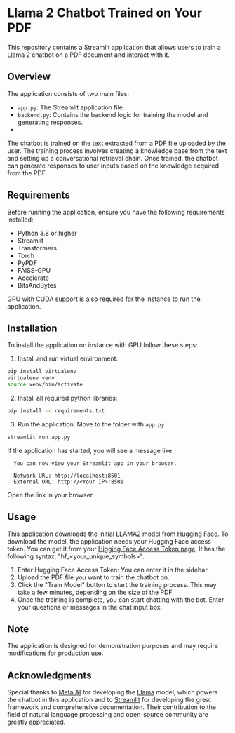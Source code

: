 # Llama 2 Chatbot Trained on Your PDF

This repository contains a Streamlit application that allows users to train a Llama 2 chatbot on a PDF document and interact with it.

## Overview

The application consists of two main files:

- `app.py`: The Streamlit application file.
- `backend.py`: Contains the backend logic for training the model and generating responses.
- 
The chatbot is trained on the text extracted from a PDF file uploaded by the user. The training process involves creating a knowledge base from the text and setting up a conversational retrieval chain. Once trained, the chatbot can generate responses to user inputs based on the knowledge acquired from the PDF.

## Requirements

Before running the application, ensure you have the following requirements installed:

- Python 3.8 or higher
- Streamlit
- Transformers
- Torch
- PyPDF
- FAISS-GPU
- Accelerate
- BitsAndBytes

GPU with CUDA support is also required for the instance to run the application.

## Installation
To install the application on instance with GPU follow these steps:

1. Install and run virtual environment:
```bash
pip install virtualenv
virtualenv venv
source venv/bin/activate
```
2. Install all required python libraries:
```bash
pip install -r requirements.txt
```
3. Run the application:
Move to the folder with `app.py`
```bash
streamlit run app.py
```
If the application has started, you will see a message like:
```text
  You can now view your Streamlit app in your browser.

  Network URL: http://localhost:8501
  External URL: http://<Your IP>:8501
```
Open the link in your browser.

## Usage

This application downloads the initial LLAMA2 model from [Hugging Face](https://huggingface.co/). To download the model, the application needs your Hugging Face access token. You can get it from your [Higging Face Access Token page](https://huggingface.co/settings/tokens). It has the following syntax: "hf_<your_unique_symbols>".

1. Enter Hugging Face Access Token: You can enter it in the sidebar.
2. Upload the PDF file you want to train the chatbot on.
3. Click the "Train Model" button to start the training process. This may take a few minutes, depending on the size of the PDF.
4. Once the training is complete, you can start chatting with the bot. Enter your questions or messages in the chat input box.

## Note
The application is designed for demonstration purposes and may require modifications for production use.

## Acknowledgments

Special thanks to [Meta AI](https://ai.facebook.com/) for developing the [Llama](https://github.com/facebookresearch/llama) model, which powers the chatbot in this application and to [Streamlit](https://streamlit.io) for developing the great framework and comprehensive documentation. 
Their contribution to the field of natural language processing and open-source community are greatly appreciated.
